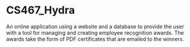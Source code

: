 # CS467_Hydra
An online application using a website and a database to provide the user with a tool for managing and creating employee recognition awards. The awards take the form of PDF certificates that are emailed to the winners.
